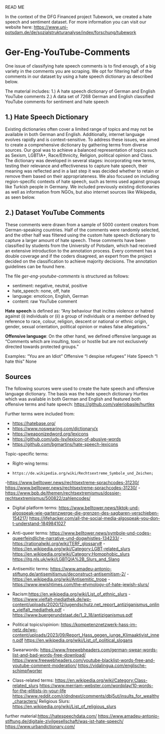 READ ME

In the context of the DFG Financed project Tubework, we created a hate speech and sentiment dataset. For more information you can visit our website here: https://www.uni-potsdam.de/de/sozialstrukturanalyse/index/forschung/tubework
  

# Ger-Eng-YouTube-Comments

One issue of classifying hate speech comments is to find enough, of a big variety in the comments you are scraping. We opt for filtering half of the comments in our dataset by using a hate speech dictionary as described below. 

The material includes: 
1.) A hate speech dictionary of German and English YouTube comments
2.) A data set of 7268 German and English classified YouTube comments for sentiment and hate speech

## 1.) Hate Speech Dictionary

Existing dictionaries often cover a limited range of topics and may not be available in both German and English. Additionally, internet language evolves rapidly and is context-sensitive. To address these issues, we aimed to create a comprehensive dictionary by gathering terms from diverse sources. Our goal was to achieve a balanced representation of topics such as Sexism, LGBTIA+, Race/Ethnicity, Religion, political opinion and Class. The dictionary was developed in several stages: incorporating new terms, testing their relevance and effectiveness to capture hate speech, their meaning was reflected and in a last step it was decided whether to retain or remove them based on their appropriateness. We also focused on including region-specific contexts of hate speech, such as terms used against groups like Turkish people in Germany. We included previously existing dictionaries as well as information from NGOs, but also internet sources like Wikipedia, as seen below.

##  2.) Dataset YouTube Comments

These comments were drawn from a sample of 5000 content creators from German-speaking countries. Half of the comments were randomly selected, and the other half was filtered using the custom hate speech dictionary to capture a larger amount of hate speech. These comments have been classified by students from the University of Potsdam, which had received an extensive introduction to the annotation process. Every comment has a double coverage and if the coders disagreed, an expert from the project decided on the classification to achieve majority decisions. The annotation guidelines can be found here.

The file *ger-eng-youtube-comments* is structured as follows:
- sentiment: negative, neutral, positive
- hate_speech: none, off, hate
- language: emoticon, English, German
- content: raw YouTube comment

**Hate speech** is defined as: “Any behaviour that incites violence or hatred against (i) individuals or (ii) a group of individuals or a member defined by reference to race, colour, religion, descent or national or ethnic origin,  gender, sexual orientation, political opinion or makes false allegations.”

**Offensive language**: 
On the other hand, we defined offensive language as “Comments which are insulting, toxic or hostile but are not exclusively directed towards protected groups.” 

Examples: 
“You are an Idiot” Offensive
“I despise refugees” Hate Speech
“I hate this” None

##  Sources 
The following sources were used to create the hate speech and offensive language dictionary. The basis was the hate speech dictionary Hurtlex which was available in both German and English and featured both offensive terms and hate speech:
https://github.com/valeriobasile/hurtlex 

Further terms were included from:
  - https://hatebase.org/
 - https://www.noswearing.com/dictionary/x
 - https://weaponizedword.org/lexicons 
 - https://github.com/uds-lsv/lexicon-of-abusive-words 
 - https://github.com/bgmartins/hate-speech-lexicons

Topic-specific terms:
- Right-wing terms:
-     https://de.wikipedia.org/wiki/Rechtsextreme_Symbole_und_Zeichen;                
-https://www.belltower.news/rechtsextreme-sprachcodes-31230/
https://www.belltower.news/rechtsextreme-sprachcodes-31230/ 
-https://www.bpb.de/themen/rechtsextremismus/dossier-rechtsextremismus/500822/zahlencodes/
- Digital platform terms: https://www.belltower.news/tiktok-und-algospeak-wie-gartenzwerge-die-grenzen-des-sagbaren-verschieben-154217/
https://lifehacker.com/all-the-social-media-algospeak-you-don-t-understand-1849841027

- Anti-queer terms: https://www.belltower.news/symbole-und-codes-queerfeindliche-narrative-und-dogwhistles-134233/
-https://rationalwiki.org/wiki/TERF_glossary#
-https://en.wikipedia.org/wiki/Category:LGBT-related_slurs 
https://en.wikipedia.org/wiki/Category:Homophobic_slurs 
https://itg.nls.uk/wiki/LGBTQIA%2B_Slurs_and_Slang 

- Antisemitic terms: https://www.amadeu-antonio-stiftung.de/antisemitismus/deconstruct-antisemitism-2/
-https://en.wikipedia.org/wiki/Antisemitic_trope 
-https://www.jewishtimes.com/the-etymology-of-hate-jewish-slurs/ 

- Racism:https://en.wikipedia.org/wiki/List_of_ethnic_slurs
-https://www.vielfalt-mediathek.de/wp-content/uploads/2020/12/jugendschutz.net_report_antiziganismus_online_vielfalt_mediathek.pdf
-https://www.buergerundstaat.de/1_2_18/antiziganismus.pdf
- Political topics/opinion: https://kompetenznetzwerk-hass-im-netz.de/wp-content/uploads/2023/09/Report_Hass_gegen_junge_Klimaaktivist_innen.pdf
https://en.wikipedia.org/wiki/List_of_political_slogans
- Swearwords: https://www.freewebheaders.com/german-swear-words-list-and-bad-words-free-download/
https://www.freewebheaders.com/youtube-blacklist-words-free-and-youtube-comment-moderation/
https://vidalingua.com/englische-schimpfworter
- Class-related terms: https://en.wikipedia.org/wiki/Category:Class-related_slurs
https://www.merriam-webster.com/wordplay/10-words-for-the-elitists-in-your-life
https://www.reddit.com/r/dndnext/comments/dbj5ut/insults_for_wealthy_characters/
Religious Slurs: https://en.wikipedia.org/wiki/List_of_religious_slurs 



further material:https://hatespeechdata.com/
https://www.amadeu-antonio-stiftung.de/digitale-zivilgesellschaft/was-ist-hate-speech/ 
https://www.urbandictionary.com/ 





